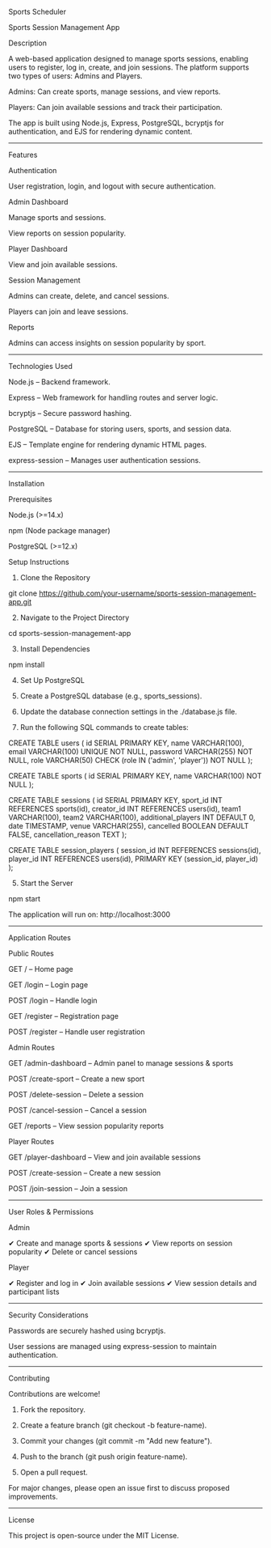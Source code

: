 Sports Scheduler

Sports Session Management App

Description

A web-based application designed to manage sports sessions, enabling users to register, log in, create, and join sessions. The platform supports two types of users: Admins and Players.

Admins: Can create sports, manage sessions, and view reports.

Players: Can join available sessions and track their participation.


The app is built using Node.js, Express, PostgreSQL, bcryptjs for authentication, and EJS for rendering dynamic content.


---

Features

Authentication

User registration, login, and logout with secure authentication.


Admin Dashboard

Manage sports and sessions.

View reports on session popularity.


Player Dashboard

View and join available sessions.


Session Management

Admins can create, delete, and cancel sessions.

Players can join and leave sessions.


Reports

Admins can access insights on session popularity by sport.



---

Technologies Used

Node.js – Backend framework.

Express – Web framework for handling routes and server logic.

bcryptjs – Secure password hashing.

PostgreSQL – Database for storing users, sports, and session data.

EJS – Template engine for rendering dynamic HTML pages.

express-session – Manages user authentication sessions.



---

Installation

Prerequisites

Node.js (>=14.x)

npm (Node package manager)

PostgreSQL (>=12.x)


Setup Instructions

1. Clone the Repository

git clone https://github.com/your-username/sports-session-management-app.git

2. Navigate to the Project Directory

cd sports-session-management-app

3. Install Dependencies

npm install

4. Set Up PostgreSQL

1. Create a PostgreSQL database (e.g., sports_sessions).


2. Update the database connection settings in the ./database.js file.


3. Run the following SQL commands to create tables:



CREATE TABLE users (
  id SERIAL PRIMARY KEY,
  name VARCHAR(100),
  email VARCHAR(100) UNIQUE NOT NULL,
  password VARCHAR(255) NOT NULL,
  role VARCHAR(50) CHECK (role IN ('admin', 'player')) NOT NULL
);

CREATE TABLE sports (
  id SERIAL PRIMARY KEY,
  name VARCHAR(100) NOT NULL
);

CREATE TABLE sessions (
  id SERIAL PRIMARY KEY,
  sport_id INT REFERENCES sports(id),
  creator_id INT REFERENCES users(id),
  team1 VARCHAR(100),
  team2 VARCHAR(100),
  additional_players INT DEFAULT 0,
  date TIMESTAMP,
  venue VARCHAR(255),
  cancelled BOOLEAN DEFAULT FALSE,
  cancellation_reason TEXT
);

CREATE TABLE session_players (
  session_id INT REFERENCES sessions(id),
  player_id INT REFERENCES users(id),
  PRIMARY KEY (session_id, player_id)
);

5. Start the Server

npm start

The application will run on: http://localhost:3000


---

Application Routes

Public Routes

GET / – Home page

GET /login – Login page

POST /login – Handle login

GET /register – Registration page

POST /register – Handle user registration


Admin Routes

GET /admin-dashboard – Admin panel to manage sessions & sports

POST /create-sport – Create a new sport

POST /delete-session – Delete a session

POST /cancel-session – Cancel a session

GET /reports – View session popularity reports


Player Routes

GET /player-dashboard – View and join available sessions

POST /create-session – Create a new session

POST /join-session – Join a session



---

User Roles & Permissions

Admin

✔ Create and manage sports & sessions
✔ View reports on session popularity
✔ Delete or cancel sessions

Player

✔ Register and log in
✔ Join available sessions
✔ View session details and participant lists


---

Security Considerations

Passwords are securely hashed using bcryptjs.

User sessions are managed using express-session to maintain authentication.



---

Contributing

Contributions are welcome!

1. Fork the repository.


2. Create a feature branch (git checkout -b feature-name).


3. Commit your changes (git commit -m "Add new feature").


4. Push to the branch (git push origin feature-name).


5. Open a pull request.



For major changes, please open an issue first to discuss proposed improvements.


---

License

This project is open-source under the MIT License.

